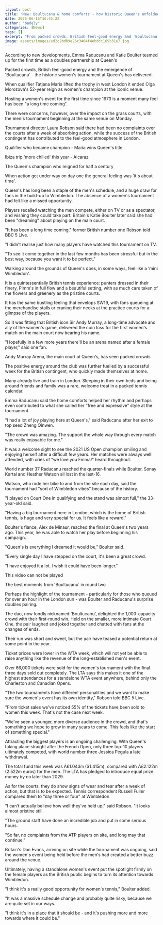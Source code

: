 ```yaml
---
layout: post
title: "New: Boultucanu & home comforts - how historic Queen's unfolded"
date: 2025-06-15T16:45:22
author: "badely"
categories: [News]
tags: []
excerpt: "From packed crowds, British feel-good energy and 'Boultucanu' - how did the first women's Queen's event for 52 years unfold?"
image: assets/images/ad2c2bdb9e26c3404f4ebddc169b31e7.jpg
---
```


According to new developments, Emma Raducanu and Katie Boulter teamed up for the first time as a doubles partnership at Queen's

Packed crowds, British feel-good energy and the emergence of 'Boultucanu' - the historic women's tournament at Queen's has delivered.

When qualifier Tatjana Maria lifted the trophy in west London it ended Olga Morozova's 52-year reign as women's champion at the iconic venue.

Hosting a women's event for the first time since 1973 is a moment many feel has been "a long time coming".

There were concerns, however, over the impact on the grass courts, with the men's tournament beginning at the same venue on Monday.

Tournament director Laura Robson said there had been no complaints over the courts after a week of absorbing action, while the success of the British contingent has contributed to the feel-good atmosphere in London.

Qualifier who became champion - Maria wins Queen's title

Ibiza trip 'more chilled' this year - Alcaraz

The Queen's champion who reigned for half a century

When action got under way on day one the general feeling was 'it's about time'.

Queen's has long been a staple of the men's schedule, and a huge draw for fans in the build-up to Wimbledon. The absence of a women's tournament had felt like a missed opportunity.

Players recalled watching the men compete, either on TV or as a spectator, and wishing they could take part. Britain's Katie Boulter later said she had been "dreaming" about playing on the main court.

"It has been a long time coming," former British number one Robson told BBC 5 Live.

"I didn't realise just how many players have watched this tournament on TV.

"To see it come together in the last few months has been stressful but in the best way, because you want it to be perfect."

Walking around the grounds of Queen's does, in some ways, feel like a 'mini Wimbledon'.

It is a quintessentially British tennis experience: punters dressed in their finery, Pimm's in full flow and a beautiful setting, with as much care taken of the flowers and greenery as the pristine courts.

It has the same bustling feeling that envelops SW19, with fans queueing at the merchandise stalls or craning their necks at the practice courts for a glimpse of the players.

So it was fitting that British icon Sir Andy Murray, a long-time advocate and ally of the women's game, delivered the coin toss for the first women's match on the main court now bearing his name. 

"Hopefully in a few more years there'll be an arena named after a female player," said one fan.

Andy Murray Arena, the main court at Queen's, has seen packed crowds 

The positive energy around the club was further fuelled by a successful week for the British contingent, who quickly made themselves at home.

Many already live and train in London. Sleeping in their own beds and being around friends and family was a rare, welcome treat in a packed tennis calendar.

Emma Raducanu said the home comforts helped her rhythm and perhaps even contributed to what she called her "free and expressive" style at the tournament.

"I had a lot of joy playing here at Queen's," said Raducanu after her exit to top seed Zheng Qinwen.

"The crowd was amazing. The support the whole way through every match was really enjoyable for me."

It was a welcome sight to see the 2021 US Open champion smiling and enjoying herself after a difficult few years. Her matches were always well attended, with cries of "we love you Emma!" heard throughout.

World number 37 Raducanu reached the quarter-finals while Boulter, Sonay Kartal and Heather Watson all lost in the last-16.

Watson, who rode her bike to and from the site each day, said the tournament had "sort of Wimbledon vibes" because of the history.

"I played on Court One in qualifying and the stand was almost full," the 33-year-old said.

"Having a big tournament here in London, which is the home of British tennis, is huge and very special for us. It feels like a reward."

Boulter's fiance, Alex de Minaur, reached the final at Queen's two years ago. This year, he was able to watch her play before beginning his campaign. 

"Queen's is everything I dreamed it would be," Boulter said.

"Every single day I have stepped on the court, it's been a great crowd.

"I have enjoyed it a lot. I wish it could have been longer."

This video can not be played

The best moments from 'Boultucanu' in round two

Perhaps the highlight of the tournament - particularly for those who queued for over an hour in the London sun - was Boulter and Raducanu's surprise doubles pairing. 

The duo, now fondly nicknamed 'Boultucanu', delighted the 1,000-capacity crowd with their first-round win. Held on the smaller, more intimate Court One, the pair laughed and joked together and chatted with fans at the changes of ends.

Their run was short and sweet, but the pair have teased a potential return at some point in the year.

Ticket prices were lower in the WTA week, which will not yet be able to raise anything like the revenue of the long-established men's event.

Over 66,000 tickets were sold for the women's tournament with the final three days sold out completely. The LTA says this makes it one of the highest attendances for a standalone WTA event anywhere, behind only the Charleston and Canadian Opens.

"The two tournaments have different personalities and we want to make sure the women's event has its own identity," Robson told BBC 5 Live.

"From ticket sales we've noticed 55% of the tickets have been sold to women this week. That's not the case next week. 

"We've seen a younger, more diverse audience in the crowd, and that's something we hope to grow in many years to come. This feels like the start of something special."

Attracting the biggest players is an ongoing challenging. With Queen's taking place straight after the French Open, only three top-10 players ultimately competed, with world number three Jessica Pegula a late withdrawal.

The total fund this week was Â£1.043m ($1.415m), compared with Â£2.122m (2.522m euros) for the men. The LTA has pledged to introduce equal prize money by no later than 2029.

As for the courts, they do show signs of wear and tear after a week of action, but that is to be expected. Tennis correspondent Russell Fuller compared them to "day three or four" at Wimbledon.

"I can't actually believe how well they've held up," said Robson. "It looks almost pristine still.

"The ground staff have done an incredible job and put in some serious hours.

"So far, no complaints from the ATP players on site, and long may that continue."

Britain's Dan Evans, arriving on site while the tournament was ongoing, said the women's event being held before the men's had created a better buzz around the venue.

Ultimately, having a standalone women's event put the spotlight firmly on the female players as the British public begins to turn its attention towards Wimbledon.

"I think it's a really good opportunity for women's tennis," Boulter added.

"It was a massive schedule change and probably quite risky, because we are quite set in our ways.

"I think it's in a place that it should be - and it's pushing more and more towards where it could be."


